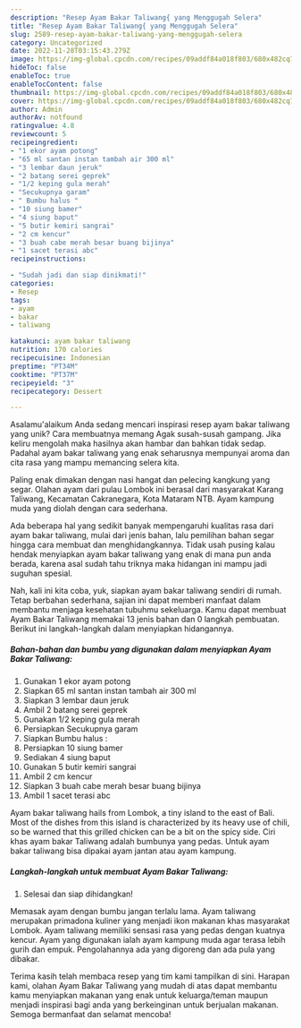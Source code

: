 ```yaml
---
description: "Resep Ayam Bakar Taliwang{ yang Menggugah Selera"
title: "Resep Ayam Bakar Taliwang{ yang Menggugah Selera"
slug: 2589-resep-ayam-bakar-taliwang-yang-menggugah-selera
category: Uncategorized
date: 2022-11-28T03:15:43.279Z
image: https://img-global.cpcdn.com/recipes/09addf84a018f803/680x482cq70/ayam-bakar-taliwang-foto-resep-utama.jpg
hideToc: false
enableToc: true
enableTocContent: false
thumbnail: https://img-global.cpcdn.com/recipes/09addf84a018f803/680x482cq70/ayam-bakar-taliwang-foto-resep-utama.jpg
cover: https://img-global.cpcdn.com/recipes/09addf84a018f803/680x482cq70/ayam-bakar-taliwang-foto-resep-utama.jpg
author: Admin
authorAv: notfound
ratingvalue: 4.8
reviewcount: 5
recipeingredient:
- "1 ekor ayam potong"
- "65 ml santan instan tambah air 300 ml"
- "3 lembar daun jeruk"
- "2 batang serei geprek"
- "1/2 keping gula merah"
- "Secukupnya garam"
- " Bumbu halus "
- "10 siung bamer"
- "4 siung baput"
- "5 butir kemiri sangrai"
- "2 cm kencur"
- "3 buah cabe merah besar buang bijinya"
- "1 sacet terasi abc"
recipeinstructions:

- "Sudah jadi dan siap dinikmati!"
categories:
- Resep
tags:
- ayam
- bakar
- taliwang

katakunci: ayam bakar taliwang 
nutrition: 170 calories
recipecuisine: Indonesian
preptime: "PT34M"
cooktime: "PT37M"
recipeyield: "3"
recipecategory: Dessert

---
```



Asalamu'alaikum Anda sedang mencari inspirasi resep ayam bakar taliwang yang unik? Cara membuatnya memang Agak susah-susah gampang. Jika keliru mengolah maka hasilnya akan hambar dan bahkan tidak sedap. Padahal ayam bakar taliwang yang enak seharusnya mempunyai aroma dan cita rasa yang mampu memancing selera kita.


Paling enak dimakan dengan nasi hangat dan pelecing kangkung yang segar. Olahan ayam dari pulau Lombok ini berasal dari masyarakat Karang Taliwang, Kecamatan Cakranegara, Kota Mataram NTB. Ayam kampung muda yang diolah dengan cara sederhana.

Ada beberapa hal yang sedikit banyak mempengaruhi kualitas rasa dari ayam bakar taliwang, mulai dari jenis bahan, lalu pemilihan bahan segar hingga cara membuat dan menghidangkannya. Tidak usah pusing kalau hendak menyiapkan ayam bakar taliwang yang enak di mana pun anda berada, karena asal sudah tahu triknya maka hidangan ini mampu jadi suguhan spesial.


Nah, kali ini kita coba, yuk, siapkan ayam bakar taliwang sendiri di rumah. Tetap berbahan sederhana, sajian ini dapat memberi manfaat dalam membantu menjaga kesehatan tubuhmu sekeluarga. Kamu dapat membuat Ayam Bakar Taliwang memakai 13 jenis bahan dan 0 langkah pembuatan. Berikut ini langkah-langkah dalam menyiapkan hidangannya.

<!--inarticleads1-->

##### Bahan-bahan dan bumbu yang digunakan dalam menyiapkan Ayam Bakar Taliwang:

1. Gunakan 1 ekor ayam potong
1. Siapkan 65 ml santan instan tambah air 300 ml
1. Siapkan 3 lembar daun jeruk
1. Ambil 2 batang serei geprek
1. Gunakan 1/2 keping gula merah
1. Persiapkan Secukupnya garam
1. Siapkan  Bumbu halus :
1. Persiapkan 10 siung bamer
1. Sediakan 4 siung baput
1. Gunakan 5 butir kemiri sangrai
1. Ambil 2 cm kencur
1. Siapkan 3 buah cabe merah besar buang bijinya
1. Ambil 1 sacet terasi abc


Ayam bakar taliwang hails from Lombok, a tiny island to the east of Bali. Most of the dishes from this island is characterized by its heavy use of chili, so be warned that this grilled chicken can be a bit on the spicy side. Ciri khas ayam bakar Taliwang adalah bumbunya yang pedas. Untuk ayam bakar taliwang bisa dipakai ayam jantan atau ayam kampung. 

<!--inarticleads2-->

##### Langkah-langkah untuk membuat Ayam Bakar Taliwang:


1. Selesai dan siap dihidangkan!

Memasak ayam dengan bumbu jangan terlalu lama. Ayam taliwang merupakan primadona kuliner yang menjadi ikon makanan khas masyarakat Lombok. Ayam taliwang memiliki sensasi rasa yang pedas dengan kuatnya kencur. Ayam yang digunakan ialah ayam kampung muda agar terasa lebih gurih dan empuk. Pengolahannya ada yang digoreng dan ada pula yang dibakar. 

Terima kasih telah membaca resep yang tim kami tampilkan di sini. Harapan kami, olahan Ayam Bakar Taliwang yang mudah di atas dapat membantu kamu menyiapkan makanan yang enak untuk keluarga/teman maupun menjadi inspirasi bagi anda yang berkeinginan untuk berjualan makanan. Semoga bermanfaat dan selamat mencoba!
